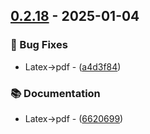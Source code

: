 ## [0.2.18](https://github.com/helmut-hoffer-von-ankershoffen/brave-search-python-client/compare/v0.2.17..v0.2.18) - 2025-01-04

### 🐛 Bug Fixes

- Latex->pdf - ([a4d3f84](https://github.com/helmut-hoffer-von-ankershoffen/brave-search-python-client/commit/a4d3f843f44b69f363e032d9b89453eaf8634a61))

### 📚 Documentation

- Latex->pdf - ([6620699](https://github.com/helmut-hoffer-von-ankershoffen/brave-search-python-client/commit/662069937e4dd3673c1c57d183b00094846bb4a4))
<!-- built with love in Berlin by Helmut Hoffer von Ankershoffen -->
